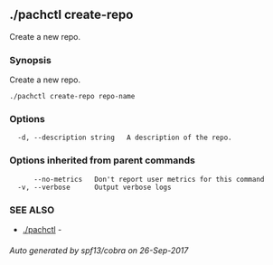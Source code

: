## ./pachctl create-repo

Create a new repo.

### Synopsis


Create a new repo.

```
./pachctl create-repo repo-name
```

### Options

```
  -d, --description string   A description of the repo.
```

### Options inherited from parent commands

```
      --no-metrics   Don't report user metrics for this command
  -v, --verbose      Output verbose logs
```

### SEE ALSO
* [./pachctl](./pachctl.md)	 - 

###### Auto generated by spf13/cobra on 26-Sep-2017

